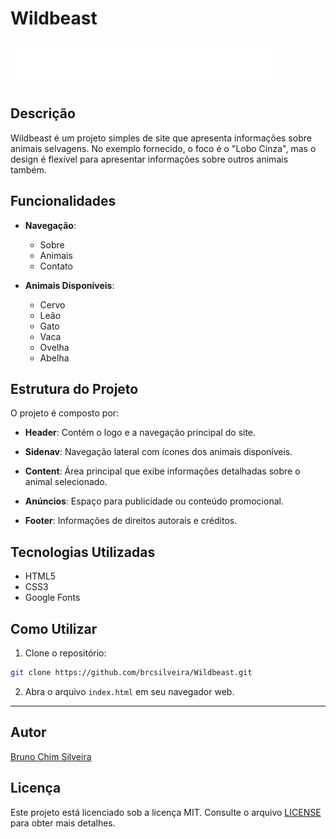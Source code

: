 # Wildbeast

![Wildbeast Logo](img/wildbeast.svg)

## Descrição

Wildbeast é um projeto simples de site que apresenta informações sobre animais selvagens. No exemplo fornecido, o foco é o "Lobo Cinza", mas o design é flexível para apresentar informações sobre outros animais também.

## Funcionalidades

- **Navegação**: 
  - Sobre
  - Animais
  - Contato

- **Animais Disponíveis**: 
  - Cervo
  - Leão
  - Gato
  - Vaca
  - Ovelha
  - Abelha

## Estrutura do Projeto

O projeto é composto por:

- **Header**: Contém o logo e a navegação principal do site.
  
- **Sidenav**: Navegação lateral com ícones dos animais disponíveis.

- **Content**: Área principal que exibe informações detalhadas sobre o animal selecionado.

- **Anúncios**: Espaço para publicidade ou conteúdo promocional.

- **Footer**: Informações de direitos autorais e créditos.

## Tecnologias Utilizadas

- HTML5
- CSS3
- Google Fonts

## Como Utilizar

1. Clone o repositório:

```bash
git clone https://github.com/brcsilveira/Wildbeast.git
```

2. Abra o arquivo `index.html` em seu navegador web.

---

## Autor

[Bruno Chim Silveira](https://github.com/brcsilveira)

## Licença

Este projeto está licenciado sob a licença MIT. Consulte o arquivo [LICENSE](LICENSE) para obter mais detalhes.
